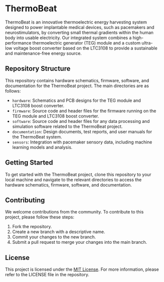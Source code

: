 # ThermoBeat

ThermoBeat is an innovative thermoelectric energy harvesting system designed to power implantable medical devices, such as pacemakers and neurostimulators, by converting small thermal gradients within the human body into usable electricity. Our integrated system combines a high-performance thermoelectric generator (TEG) module and a custom ultra-low voltage boost converter based on the LTC3108 to provide a sustainable and maintenance-free energy source.

## Repository Structure

This repository contains hardware schematics, firmware, software, and documentation for the ThermoBeat project. The main directories are as follows:

- `hardware`: Schematics and PCB designs for the TEG module and LTC3108 boost converter.
- `firmware`: Source code and header files for the firmware running on the TEG module and LTC3108 boost converter.
- `software`: Source code and header files for any data processing and simulation software related to the ThermoBeat project.
- `documentation`: Design documents, test reports, and user manuals for the ThermoBeat system.
- `sensors`: Integration with pacemaker sensory data, including machine learning models and analysis.

## Getting Started

To get started with the ThermoBeat project, clone this repository to your local machine and navigate to the relevant directories to access the hardware schematics, firmware, software, and documentation.

## Contributing

We welcome contributions from the community. To contribute to this project, please follow these steps:

1. Fork the repository.
2. Create a new branch with a descriptive name.
3. Commit your changes to the new branch.
4. Submit a pull request to merge your changes into the main branch.

## License

This project is licensed under the [MIT License](LICENSE). For more information, please refer to the LICENSE file in the repository.
